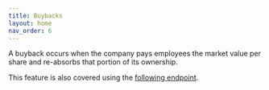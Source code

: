 ```yaml
---
title: Buybacks
layout: home
nav_order: 6
---
```


A buyback occurs when the company pays employees the market value per share and re-absorbs that portion of its ownership.

This feature is also covered using the [following endpoint](https://www.capboard.io/api/docs/endpoints#/grants/post_api_grants_buyback).